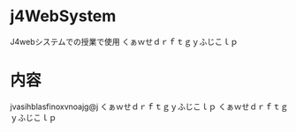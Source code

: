# j4WebSystem
J4webシステムでの授業で使用
くぁｗせｄｒｆｔｇｙふじこｌｐ
# 内容
jvasihblasfinoxvnoajg@j 
くぁｗせｄｒｆｔｇｙふじこｌｐ
くぁｗせｄｒｆｔｇｙふじこｌｐ